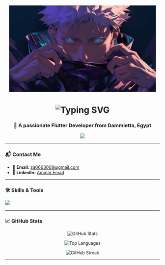 <p align="center">
  <img src="./cool-gojo-jujutsu-kaisen-anime-desktop-wallpaper-preview.jpg" width="95%" height="280px"/>

<h1 align="center">
  <img src="https://readme-typing-svg.demolab.com?font=Fira+Code&size=30&duration=3000&pause=1000&color=58A6FF&center=true&vCenter=true&width=435&lines=Hi+%F0%9F%91%8B%2C+I'm+Ammar+Emad" alt="Typing SVG" />
</h1>

<h3 align="center">🚀 A passionate Flutter Developer from Dammietta, Egypt</h3>

<p align="center">
  <img src="https://readme-typing-svg.demolab.com?font=Fira+Code&size=22&pause=1000&color=58A6FF&center=true&vCenter=true&width=440&lines=Flutter+Developer;Mobile+App+Enthusiast;Lifelong+Learner;Let's+build+awesome+apps!" />
</p>

---

### 📬 Contact Me
- 📧 **Email:** za0663008@gmail.com
- 💼 **LinkedIn:** [Ammar Emad](https://linkedin.com/in/ammar-emad)

---

### 🛠️ Skills & Tools
<p align="left">
  <img src="https://skillicons.dev/icons?i=dart,flutter,java,cpp,cs,html,css,mysql,sqlite,oracle,firebase,git,postman,figma,xd,ps" />
</p>

---

### 📈 GitHub Stats
<p align="center">
  <img src="https://github-readme-stats.vercel.app/api?username=ammaremad-2004&show_icons=true&theme=tokyonight" alt="GitHub Stats" />
</p>
<p align="center">
  <img src="https://github-readme-stats.vercel.app/api/top-langs/?username=ammaremad-2004&layout=compact&theme=tokyonight" alt="Top Languages" />
</p>
<p align="center">
  <img src="https://github-readme-streak-stats.herokuapp.com/?user=ammaremad-2004&theme=tokyonight" alt="GitHub Streak" />
</p>

---

<p align="center">
  <img src="https://komarev.com/ghpvc/?username=ammaremad-2004&label=P
